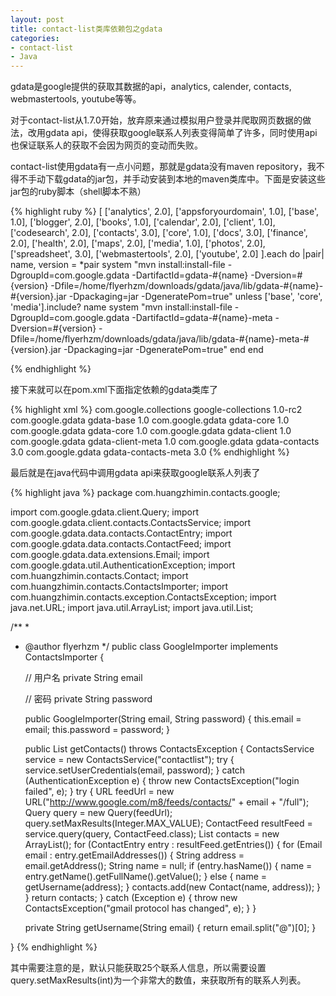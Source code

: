 ```yaml
---
layout: post
title: contact-list类库依赖包之gdata
categories:
- contact-list
- Java
---
```

gdata是google提供的获取其数据的api，analytics, calender, contacts, webmastertools, youtube等等。

对于contact-list从1.7.0开始，放弃原来通过模拟用户登录并爬取网页数据的做法，改用gdata api，使得获取google联系人列表变得简单了许多，同时使用api也保证联系人的获取不会因为网页的变动而失败。

contact-list使用gdata有一点小问题，那就是gdata没有maven repository，我不得不手动下载gdata的jar包，并手动安装到本地的maven类库中。下面是安装这些jar包的ruby脚本（shell脚本不熟）

{% highlight ruby %}
[
  ['analytics', 2.0],
  ['appsforyourdomain', 1.0],
  ['base', 1.0],
  ['blogger', 2.0],
  ['books', 1.0],
  ['calendar', 2.0],
  ['client', 1.0],
  ['codesearch', 2.0],
  ['contacts', 3.0],
  ['core', 1.0],
  ['docs', 3.0],
  ['finance', 2.0],
  ['health', 2.0],
  ['maps', 2.0],
  ['media', 1.0],
  ['photos', 2.0],
  ['spreadsheet', 3.0],
  ['webmastertools', 2.0],
  ['youtube', 2.0]
].each do |pair|
  name, version = *pair
  system "mvn install:install-file -DgroupId=com.google.gdata -DartifactId=gdata-#{name} -Dversion=#{version} -Dfile=/home/flyerhzm/downloads/gdata/java/lib/gdata-#{name}-#{version}.jar -Dpackaging=jar -DgeneratePom=true"
  unless ['base', 'core', 'media'].include? name
    system "mvn install:install-file -DgroupId=com.google.gdata -DartifactId=gdata-#{name}-meta -Dversion=#{version} -Dfile=/home/flyerhzm/downloads/gdata/java/lib/gdata-#{name}-meta-#{version}.jar -Dpackaging=jar -DgeneratePom=true"
  end
end

{% endhighlight %}

接下来就可以在pom.xml下面指定依赖的gdata类库了

{% highlight xml %}
<dependency>
    <groupid>com.google.collections</groupid>
    <artifactid>google-collections</artifactid>
    <version>1.0-rc2</version>
</dependency>
<dependency>
    <groupid>com.google.gdata</groupid>
    <artifactid>gdata-base</artifactid>
    <version>1.0</version>
</dependency>
<dependency>
    <groupid>com.google.gdata</groupid>
    <artifactid>gdata-core</artifactid>
    <version>1.0</version>
</dependency>
<dependency>
    <groupid>com.google.gdata</groupid>
    <artifactid>gdata-core</artifactid>
    <version>1.0</version>
</dependency>
<dependency>
    <groupid>com.google.gdata</groupid>
    <artifactid>gdata-client</artifactid>
    <version>1.0</version>
</dependency>
<dependency>
    <groupid>com.google.gdata</groupid>
    <artifactid>gdata-client-meta</artifactid>
    <version>1.0</version>
</dependency>
<dependency>
    <groupid>com.google.gdata</groupid>
    <artifactid>gdata-contacts</artifactid>
    <version>3.0</version>
</dependency>
<dependency>
    <groupid>com.google.gdata</groupid>
    <artifactid>gdata-contacts-meta</artifactid>
    <version>3.0</version>
</dependency>
{% endhighlight %}

最后就是在java代码中调用gdata api来获取google联系人列表了

{% highlight java %}
package com.huangzhimin.contacts.google;

import com.google.gdata.client.Query;
import com.google.gdata.client.contacts.ContactsService;
import com.google.gdata.data.contacts.ContactEntry;
import com.google.gdata.data.contacts.ContactFeed;
import com.google.gdata.data.extensions.Email;
import com.google.gdata.util.AuthenticationException;
import com.huangzhimin.contacts.Contact;
import com.huangzhimin.contacts.ContactsImporter;
import com.huangzhimin.contacts.exception.ContactsException;
import java.net.URL;
import java.util.ArrayList;
import java.util.List;

/**
 *
 * @author flyerhzm
 */
public class GoogleImporter implements ContactsImporter {

    // 用户名
    private String email

    // 密码
    private String password

    public GoogleImporter(String email, String password) {
        this.email = email;
        this.password = password;
    }

    public List getContacts() throws ContactsException {
        ContactsService service = new ContactsService("contactlist");
        try {
            service.setUserCredentials(email, password);
        } catch (AuthenticationException e) {
            throw new ContactsException("login failed", e);
        }
        try {
            URL feedUrl = new URL("http://www.google.com/m8/feeds/contacts/" + email + "/full");
            Query query = new Query(feedUrl);
            query.setMaxResults(Integer.MAX_VALUE);
            ContactFeed resultFeed = service.query(query, ContactFeed.class);
            List contacts = new ArrayList();
            for (ContactEntry entry : resultFeed.getEntries()) {
                for (Email email : entry.getEmailAddresses()) {
                    String address = email.getAddress();
                    String name = null;
                    if (entry.hasName()) {
                        name = entry.getName().getFullName().getValue();
                    } else {
                        name = getUsername(address);
                    }
                    contacts.add(new Contact(name, address));
                }
            }
            return contacts;
        } catch (Exception e) {
            throw new ContactsException("gmail protocol has changed", e);
        }
    }

    private String getUsername(String email) {
        return email.split("@")[0];
    }

}
{% endhighlight %}

其中需要注意的是，默认只能获取25个联系人信息，所以需要设置query.setMaxResults(int)为一个非常大的数值，来获取所有的联系人列表。

